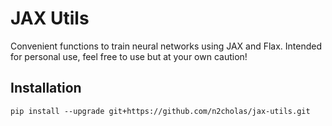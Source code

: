 # JAX Utils

Convenient functions to train neural networks using JAX and Flax.
Intended for personal use, feel free to use but at your own caution!

## Installation

```
pip install --upgrade git+https://github.com/n2cholas/jax-utils.git
```
